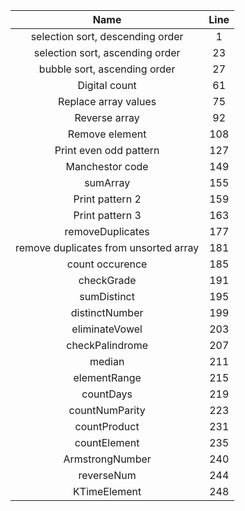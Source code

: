 |                 Name                  |      Line      |
|:-------------------------------------:|:--------------:|
| selection sort, descending order      |  1             |
| selection sort, ascending order       |  23            |
| bubble sort, ascending order          |  27            |
| Digital count                         |  61            |
| Replace array values                  |  75            |
| Reverse array                         |  92            |
| Remove element                        |  108           |
| Print even odd pattern                |  127           |
| Manchestor code                       |  149           |
| sumArray                              |  155           |
| Print pattern 2                       |  159           |
| Print pattern 3                       |  163           |
| removeDuplicates                      |  177           |
| remove duplicates from unsorted array |  181           |
| count occurence                       |  185           |
| checkGrade                            |  191           |
| sumDistinct                           |  195           |
| distinctNumber                        |  199           |
| eliminateVowel                        |  203           |
| checkPalindrome                       |  207           |
| median                                |  211           |
| elementRange                          |  215           |
| countDays                             |  219           |
| countNumParity                        |  223           |
| countProduct                          |  231           |
| countElement                          |  235           |
| ArmstrongNumber                       |  240           |
| reverseNum                            |  244           |
| KTimeElement                          |  248           |
